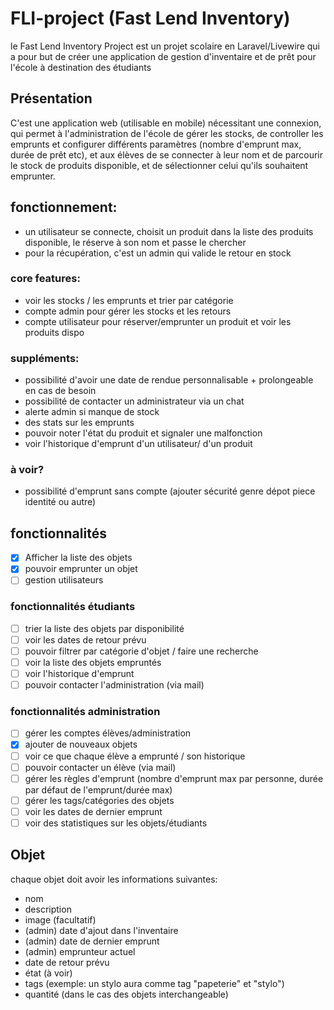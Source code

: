 # FLI-project (Fast Lend Inventory)
 le Fast Lend Inventory Project est un projet scolaire en Laravel/Livewire qui a pour but de créer une application de gestion d'inventaire et de prêt pour l'école à destination des étudiants
 
 ## Présentation
 
C'est une application web (utilisable en mobile) nécessitant une connexion, qui permet à l'administration de l'école de gérer les stocks, de controller les emprunts et configurer différents paramètres (nombre d'emprunt max, durée de prêt etc), et aux élèves de se connecter à leur nom et de parcourir le stock de produits disponible, et de sélectionner celui qu'ils souhaitent emprunter.

## fonctionnement:
- un utilisateur se connecte, choisit un produit dans la liste des produits disponible, le réserve à son nom et passe le chercher
- pour la récupération, c'est un admin qui valide le retour en stock


### core features:
- voir les stocks / les emprunts et trier par catégorie
- compte admin pour gérer les stocks et les retours 
- compte utilisateur pour réserver/emprunter un produit et voir les produits dispo

### suppléments:
- possibilité d'avoir une date de rendue personnalisable + prolongeable en cas de besoin
- possibilité de contacter un administrateur via un chat
- alerte admin si manque de stock
- des stats sur les emprunts
- pouvoir noter l'état du produit et signaler une malfonction
- voir l'historique d'emprunt d'un utilisateur/ d'un produit

### à voir?
- possibilité d'emprunt sans compte (ajouter sécurité genre dépot piece identité ou autre)


## fonctionnalités
- [x] Afficher la liste des objets
- [x] pouvoir emprunter un objet
- [ ] gestion utilisateurs

### fonctionnalités étudiants
- [ ] trier la liste des objets par disponibilité
- [ ] voir les dates de retour prévu 
- [ ] pouvoir filtrer par catégorie d'objet / faire une recherche
- [ ] voir la liste des objets empruntés 
- [ ] voir l'historique d'emprunt
- [ ] pouvoir contacter l'administration (via mail) 

### fonctionnalités administration
- [ ] gérer les comptes élèves/administration
- [x] ajouter de nouveaux objets
- [ ] voir ce que chaque élève a emprunté / son historique
- [ ] pouvoir contacter un élève (via mail)
- [ ] gérer les règles d'emprunt (nombre d'emprunt max par personne, durée par défaut de l'emprunt/durée max)
- [ ] gérer les tags/catégories des objets
- [ ] voir les dates de dernier emprunt
- [ ] voir des statistiques sur les objets/étudiants

## Objet
chaque objet doit avoir les informations suivantes:
- nom
- description
- image (facultatif)
- (admin) date d'ajout dans l'inventaire
- (admin) date de dernier emprunt
- (admin) emprunteur actuel
- date de retour prévu
- état (à voir)
- tags (exemple: un stylo aura comme tag "papeterie" et "stylo")
- quantité (dans le cas des objets interchangeable)
